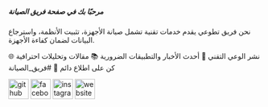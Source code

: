 ##### مرحبًا بك في صفحة فريق الصيانة 

 نحن فريق تطوعي يقدم خدمات تقنية تشمل صيانة الأجهزة، تثبيت الأنظمة، واسترجاع البيانات لضمان كفاءة الأجهزة.

🌐 نشر الوعي التقني
📱 أحدث الأخبار والتطبيقات الضرورية
📚 مقالات وتحليلات احترافية
كن على اطلاع دائم 🚀
#فريق_الصيانة

[<img src='https://cdn.jsdelivr.net/npm/simple-icons@3.0.1/icons/github.svg' alt='github' height='40'>](https://github.com/https://github.com/maintenanceTeam)  [<img src='https://cdn.jsdelivr.net/npm/simple-icons@3.0.1/icons/facebook.svg' alt='facebook' height='40'>](https://www.facebook.com/https://web.facebook.com/MtTeam01)  [<img src='https://cdn.jsdelivr.net/npm/simple-icons@3.0.1/icons/instagram.svg' alt='instagram' height='40'>](https://www.instagram.com/https://www.instagram.com/mt.team01//)  [<img src='https://cdn.jsdelivr.net/npm/simple-icons@3.0.1/icons/icloud.svg' alt='website' height='40'>](https://mt-library.web.app/)  
